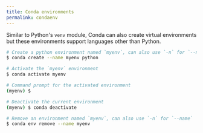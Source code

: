 ```yaml
---
title: Conda environments
permalink: condaenv
---
```


Similar to Python's `venv` module, Conda can also create virtual environments but these environments support languages other than Python.

```bash
# Create a python environment named `myenv`, can also use `-n` for `--name`
$ conda create --name myenv python

# Activate the `myenv` environment
$ conda activate myenv

# Command prompt for the activated environment
(myenv) $

# Deactivate the current environment
(myenv) $ conda deactivate

# Remove an environment named `myenv`, can also use `-n` for `--name`
$ conda env remove --name myenv
```
